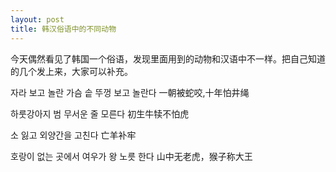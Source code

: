 ```yaml
---
layout: post
title: 韩汉俗语中的不同动物
---
```


今天偶然看见了韩国一个俗语，发现里面用到的动物和汉语中不一样。把自己知道的几个发上来，大家可以补充。

자라 보고 놀란 가슴 솥 뚜껑 보고 놀란다 一朝被蛇咬,十年怕井绳

하룻강아지 범 무서운 줄 모른다 初生牛犊不怕虎

소 잃고 외양간을 고친다 亡羊补牢

호랑이 없는 곳에서 여우가 왕 노릇 한다 山中无老虎，猴子称大王

